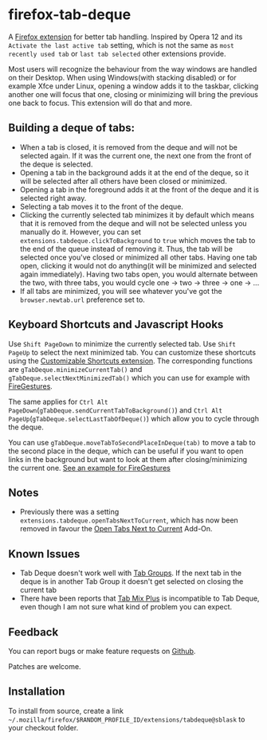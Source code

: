 firefox-tab-deque
=================

A [Firefox extension](https://addons.mozilla.org/en-US/firefox/addon/tab-deque/)
for better tab handling. Inspired by Opera 12 and its `Activate the last
active tab` setting, which is not the same as `most recently used tab` or
`last tab selected` other extensions provide.

Most users will recognize the behaviour from the way windows are handled on
their Desktop. When using Windows(with stacking disabled) or for example Xfce
under Linux, opening a window adds it to the taskbar, clicking another one will
focus that one, closing or minimizing will bring the previous one back to
focus. This extension will do that and more.

Building a deque of tabs:
-------------------------

 - When a tab is closed, it is removed from the deque and will not be selected
   again. If it was the current one, the next one from the front of the deque
   is selected.
 - Opening a tab in the background adds it at the end of the deque, so it will
   be selected after all others have been closed or minimized.
 - Opening a tab in the foreground adds it at the front of the deque and it is
   selected right away.
 - Selecting a tab moves it to the front of the deque.
 - Clicking the currently selected tab minimizes it by default which means
   that it is removed from the deque and will not be selected unless you
   manually do it. However, you can set
   `extensions.tabdeque.clickToBackground` to `true` which moves the tab to
   the end of the queue instead of removing it. Thus, the tab will be selected
   once you've closed or minimized all other tabs. Having one tab open,
   clicking it would not do anything(it will be minimized and selected again
   immediately). Having two tabs open, you would alternate between the two,
   with three tabs, you would cycle one -> two -> three -> one -> ...
 - If all tabs are minimized, you will see whatever you've got the
   `browser.newtab.url` preference set to.

Keyboard Shortcuts and Javascript Hooks
---------------------------------------

Use `Shift PageDown` to minimize the currently selected tab. Use `Shift PageUp`
to select the next minimized tab. You can customize these shortcuts using the
[Customizable Shortcuts extension](https://addons.mozilla.org/en-US/firefox/addon/customizable-shortcuts/).
The corresponding functions are `gTabDeque.minimizeCurrentTab()` and
`gTabDeque.selectNextMinimizedTab()` which you can use for example with
[FireGestures](https://addons.mozilla.org/en-US/firefox/addon/firegestures/).

The same applies for
`Ctrl Alt PageDown`(`gTabDeque.sendCurrentTabToBackground()`) and
`Ctrl Alt PageUp`(`gTabDeque.selectLastTabOfDeque()`) which allow you to cycle
through the deque.

You can use `gTabDeque.moveTabToSecondPlaceInDeque(tab)` to move a tab to the
second place in the deque, which can be useful if you want to open links in
the background but want to look at them after closing/minimizing the current
one. [See an example for FireGestures](https://gist.github.com/sblask/9431758)

Notes
-----

 - Previously there was a setting `extensions.tabdeque.openTabsNextToCurrent`,
   which has now been removed in favour the
   [Open Tabs Next to Current](https://addons.mozilla.org/en-US/firefox/addon/open-tabs-next-to-current/)
   Add-On.

Known Issues
------------

 - Tab Deque doesn't work well with [Tab Groups](https://support.mozilla.org/en-US/kb/tab-groups-organize-tabs). If the next tab in the deque is in another Tab Group it doesn't get selected on closing the current tab
 - There have been reports that [Tab Mix Plus](https://addons.mozilla.org/en-US/firefox/addon/tab-mix-plus/) is incompatible to Tab Deque, even though I am not sure what kind of problem you can expect.

Feedback
--------

You can report bugs or make feature requests on
[Github](https://github.com/sblask/firefox-tab-deque).

Patches are welcome.

Installation
------------

To install from source, create a link
`~/.mozilla/firefox/$RANDOM_PROFILE_ID/extensions/tabdeque@sblask`
to your checkout folder.


